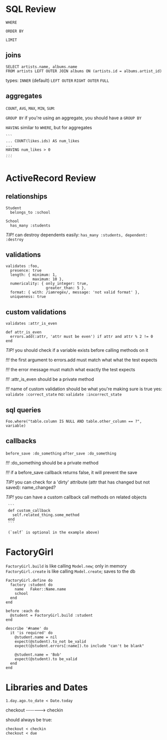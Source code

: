 # SQL Review

`WHERE`

`ORDER BY`

`LIMIT`

## joins

  ```
  SELECT artists.name, albums.name
  FROM artists LEFT OUTER JOIN albums ON (artists.id = albums.artist_id)
  ```
  
  types:
    `INNER` (default)
    `LEFT OUTER`
    `RIGHT OUTER`
    `FULL`

## aggregates

  `COUNT`, `AVG`, `MAX`, `MIN`, `SUM`:

  `GROUP BY`
    if you're using an aggregate, you should have a `GROUP BY`

  `HAVING`
    similar to `WHERE`, but for aggregates
    
    ```
    ... COUNT(likes.ids) AS num_likes
    ...
    HAVING num_likes > 0
    ...
    ```



# ActiveRecord Review


## relationships

  ```
  Student
    belongs_to :school

  School
    has_many :students
  ```


  *TIP!*
    can destroy dependents easily:
      `has_many :students, dependent: :destroy`


## validations

  ```
  validates :foo,
    presence: true
    length: { minimum: 1,
              maximum: 10 },
    numericality: { only_integer: true,
                    greater_than: 5 },
    format: { with: /iamregex/, message: 'not valid format' },
    uniqueness: true
  ```


## custom validations

  ```
  validates :attr_is_even

  def attr_is_even
    errors.add(:attr, 'attr must be even') if attr and attr % 2 != 0
  end
  ```

  *TIP!*
     you should check if a variable exists before calling methods on it

  *!!!*
     the first argument to errors.add must match what what the test expects

  *!!!*
     the error message must match what exactly the test expects

  *!!!*
     :attr_is_even should be a private method

  *!!!*
    name of custom validation should be what you're making sure is true
      yes:  `validate :correct_state`
      no:   `validate :incorrect_state`


## sql queries

  `Foo.where("table.column IS NULL AND table.other_column == ?", variable)`


## callbacks

  `before_save :do_something`
  `after_save :do_something`

  *!!!*
    :do_something should be a private method

  *!!!*
    if a before_save callback returns false, it will prevent the save

  *TIP!*
    you can check for a 'dirty' attribute (attr that has changed but not saved):
        name_changed?

  *TIP!*
     you can have a custom callback call methods on related objects

     ```
     def custom_callback
       self.related_thing.some_method
     end
     ```

     (`self` is optional in the example above)



# FactoryGirl

  `FactoryGirl.build` is like calling `Model.new`; only in memory
  `FactoryGirl.create` is like calling `Model.create`; saves to the db

  ```
  FactoryGirl.define do
    factory :student do
      name   Faker::Name.name
      school
    end
  end

  before :each do
    @student = FactoryGirl.build :student
  end

  describe '#name' do
    it 'is required' do
      @student.name = nil
      expect(@student).to_not be_valid
      expect(@student.errors[:name]).to include "can't be blank"

      @student.name = 'Bob'
      expect(@student).to be_valid
    end
  end
  ```



# Libraries and Dates

  `1.day.ago.to_date < Date.today`

  checkout -------> checkin

  should always be true:

    checkout < checkin
    checkout < due


